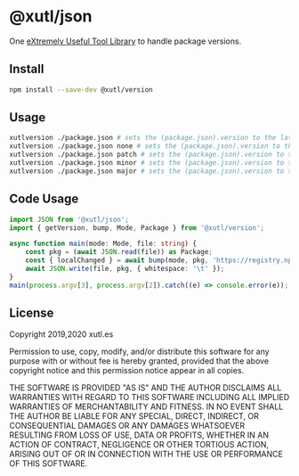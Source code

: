 # @xutl/json

One [eXtremely Useful Tool Library](https://xutl.es) to handle package versions.

## Install

```bash
npm install --save-dev @xutl/version
```

## Usage

```bash
xutlversion ./package.json # sets the (package.json).version to the lates published
xutlversion ./package.json none # sets the (package.json).version to the lates published
xutlversion ./package.json patch # sets the (package.json).version to the lates published bumped by a patch
xutlversion ./package.json minor # sets the (package.json).version to the lates published bumped by a minor
xutlversion ./package.json major # sets the (package.json).version to the lates published bumped by a major
```

## Code Usage

```typescript
import JSON from '@xutl/json';
import { getVersion, bump, Mode, Package } from '@xutl/version';

async function main(mode: Mode, file: string) {
	const pkg = (await JSON.read(file)) as Package;
	const { localChanged } = await bump(mode, pkg, 'https://registry.npmjs.com');
	await JSON.write(file, pkg, { whitespace: '\t' });
}
main(process.argv[3], process.argv[2]).catch((e) => console.error(e));
```

## License

Copyright 2019,2020 xutl.es

Permission to use, copy, modify, and/or distribute this software for any purpose with or without fee is hereby granted, provided that the above copyright notice and this permission notice appear in all copies.

THE SOFTWARE IS PROVIDED "AS IS" AND THE AUTHOR DISCLAIMS ALL WARRANTIES WITH REGARD TO THIS SOFTWARE INCLUDING ALL IMPLIED WARRANTIES OF MERCHANTABILITY AND FITNESS. IN NO EVENT SHALL THE AUTHOR BE LIABLE FOR ANY SPECIAL, DIRECT, INDIRECT, OR CONSEQUENTIAL DAMAGES OR ANY DAMAGES WHATSOEVER RESULTING FROM LOSS OF USE, DATA OR PROFITS, WHETHER IN AN ACTION OF CONTRACT, NEGLIGENCE OR OTHER TORTIOUS ACTION, ARISING OUT OF OR IN CONNECTION WITH THE USE OR PERFORMANCE OF THIS SOFTWARE.
